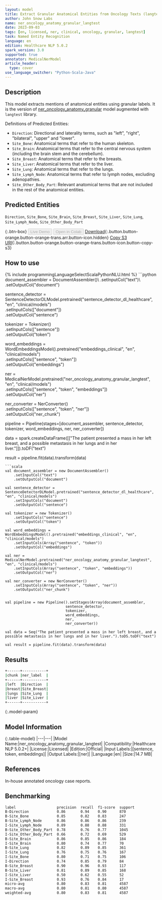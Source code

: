 ```yaml
---
layout: model
title: Extract Granular Anatomical Entities from Oncology Texts (langtest)
author: John Snow Labs
name: ner_oncology_anatomy_granular_langtest
date: 2023-09-03
tags: [en, licensed, ner, clinical, oncology, granular, langtest]
task: Named Entity Recognition
language: en
edition: Healthcare NLP 5.0.2
spark_version: 3.0
supported: true
annotator: MedicalNerModel
article_header:
  type: cover
use_language_switcher: "Python-Scala-Java"
---
```


## Description

This model extracts mentions of anatomical entities using granular labels. It is the version of [ner_oncology_anatomy_granular](https://nlp.johnsnowlabs.com/2022/11/24/ner_oncology_anatomy_granular_en.html) model augmented with `langtest` library.

Definitions of Predicted Entities:

- `Direction`: Directional and laterality terms, such as "left", "right", "bilateral", "upper" and "lower".
- `Site_Bone`: Anatomical terms that refer to the human skeleton.
- `Site_Brain`: Anatomical terms that refer to the central nervous system (including the brain stem and the cerebellum).
- `Site_Breast`: Anatomical terms that refer to the breasts.
- `Site_Liver`: Anatomical terms that refer to the liver.
- `Site_Lung`: Anatomical terms that refer to the lungs.
- `Site_Lymph_Node`: Anatomical terms that refer to lymph nodes, excluding adenopathies.
- `Site_Other_Body_Part`: Relevant anatomical terms that are not included in the rest of the anatomical entities.

## Predicted Entities

`Direction`, `Site_Bone`, `Site_Brain`, `Site_Breast`, `Site_Liver`, `Site_Lung`, `Site_Lymph_Node`, `Site_Other_Body_Part`

{:.btn-box}
<button class="button button-orange" disabled>Live Demo</button>
<button class="button button-orange" disabled>Open in Colab</button>
[Download](https://s3.amazonaws.com/auxdata.johnsnowlabs.com/clinical/models/ner_oncology_anatomy_granular_langtest_en_5.0.2_3.0_1693756631307.zip){:.button.button-orange.button-orange-trans.arr.button-icon.hidden}
[Copy S3 URI](s3://auxdata.johnsnowlabs.com/clinical/models/ner_oncology_anatomy_granular_langtest_en_5.0.2_3.0_1693756631307.zip){:.button.button-orange.button-orange-trans.button-icon.button-copy-s3}

## How to use



<div class="tabs-box" markdown="1">
{% include programmingLanguageSelectScalaPythonNLU.html %}
```python
document_assembler = DocumentAssembler()\
    .setInputCol("text")\
    .setOutputCol("document")

sentence_detector = SentenceDetectorDLModel.pretrained("sentence_detector_dl_healthcare", "en", "clinical/models")\
    .setInputCols(["document"])\
    .setOutputCol("sentence")

tokenizer = Tokenizer() \
    .setInputCols(["sentence"]) \
    .setOutputCol("token")

word_embeddings = WordEmbeddingsModel().pretrained("embeddings_clinical", "en", "clinical/models")\
    .setInputCols(["sentence", "token"]) \
    .setOutputCol("embeddings")                

ner = MedicalNerModel.pretrained("ner_oncology_anatomy_granular_langtest", "en", "clinical/models") \
    .setInputCols(["sentence", "token", "embeddings"]) \
    .setOutputCol("ner")

ner_converter = NerConverter() \
    .setInputCols(["sentence", "token", "ner"]) \
    .setOutputCol("ner_chunk")

pipeline = Pipeline(stages=[document_assembler,
                            sentence_detector,
                            tokenizer,
                            word_embeddings,
                            ner,
                            ner_converter])

data = spark.createDataFrame([["The patient presented a mass in her left breast, and a possible metastasis in her lungs and in her liver."]]).toDF("text")

result = pipeline.fit(data).transform(data)
```
```scala
val document_assembler = new DocumentAssembler()
    .setInputCol("text")
    .setOutputCol("document")
    
val sentence_detector = SentenceDetectorDLModel.pretrained("sentence_detector_dl_healthcare", "en", "clinical/models")
    .setInputCols("document")
    .setOutputCol("sentence")
    
val tokenizer = new Tokenizer()
    .setInputCols("sentence")
    .setOutputCol("token")
    
val word_embeddings = WordEmbeddingsModel().pretrained("embeddings_clinical", "en", "clinical/models")
    .setInputCols(Array("sentence", "token"))
    .setOutputCol("embeddings")                
    
val ner = MedicalNerModel.pretrained("ner_oncology_anatomy_granular_langtest", "en", "clinical/models")
    .setInputCols(Array("sentence", "token", "embeddings"))
    .setOutputCol("ner")
    
val ner_converter = new NerConverter()
    .setInputCols(Array("sentence", "token", "ner"))
    .setOutputCol("ner_chunk")

        
val pipeline = new Pipeline().setStages(Array(document_assembler,
                            sentence_detector,
                            tokenizer,
                            word_embeddings,
                            ner,
                            ner_converter))    

val data = Seq("The patient presented a mass in her left breast, and a possible metastasis in her lungs and in her liver.").toDS.toDF("text")

val result = pipeline.fit(data).transform(data)
```
</div>

## Results

```bash
+------+-----------+
|chunk |ner_label  |
+------+-----------+
|left  |Direction  |
|breast|Site_Breast|
|lungs |Site_Lung  |
|liver |Site_Liver |
+------+-----------+
```

{:.model-param}
## Model Information

{:.table-model}
|---|---|
|Model Name:|ner_oncology_anatomy_granular_langtest|
|Compatibility:|Healthcare NLP 5.0.2+|
|License:|Licensed|
|Edition:|Official|
|Input Labels:|[sentence, token, embeddings]|
|Output Labels:|[ner]|
|Language:|en|
|Size:|14.7 MB|

## References

In-house annotated oncology case reports.

## Benchmarking

```bash
label                   precision  recall  f1-score  support 
B-Direction             0.86       0.94    0.90      870     
B-Site_Bone             0.85       0.82    0.83      247     
B-Site_Lymph_Node       0.86       0.86    0.86      239     
I-Site_Lymph_Node       0.89       0.88    0.88      331     
B-Site_Other_Body_Part  0.78       0.76    0.77      1045    
I-Site_Other_Body_Part  0.66       0.72    0.69      529     
B-Site_Brain            0.86       0.85    0.86      184     
I-Site_Brain            0.80       0.74    0.77      70      
B-Site_Lung             0.82       0.89    0.85      361     
I-Site_Lung             0.76       0.75    0.76      167     
I-Site_Bone             0.80       0.71    0.75      106     
I-Direction             0.74       0.85    0.79      84      
B-Site_Breast           0.90       0.96    0.93      117     
B-Site_Liver            0.81       0.89    0.85      168     
I-Site_Liver            0.50       0.62    0.55      52      
I-Site_Breast           0.93       0.76    0.84      17      
micro-avg               0.80       0.83    0.81      4587    
macro-avg               0.80       0.81    0.80      4587    
weighted-avg            0.80       0.83    0.81      4587    
```